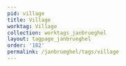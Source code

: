 ```yaml
---
pid: village
title: Village
worktag: Village
collection: worktags_janbrueghel
layout: tagpage_janbrueghel
order: '182'
permalink: /janbrueghel/tags/village
---
```

